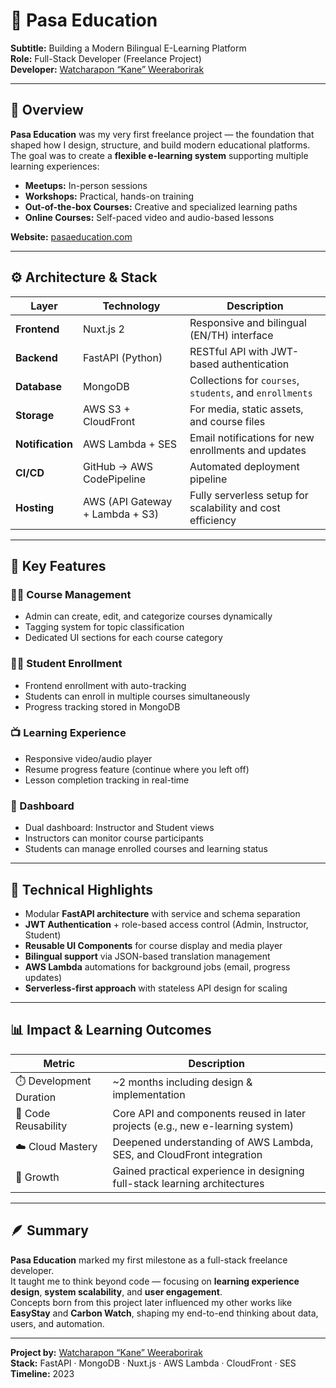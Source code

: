 # 🧠 Pasa Education

**Subtitle:** Building a Modern Bilingual E-Learning Platform  
**Role:** Full-Stack Developer (Freelance Project)  
**Developer:** [Watcharapon “Kane” Weeraborirak](https://watcharapon.dev)

---

## 🎯 Overview
**Pasa Education** was my very first freelance project — the foundation that shaped how I design, structure, and build modern educational platforms.  
The goal was to create a **flexible e-learning system** supporting multiple learning experiences:
- **Meetups:** In-person sessions  
- **Workshops:** Practical, hands-on training  
- **Out-of-the-box Courses:** Creative and specialized learning paths  
- **Online Courses:** Self-paced video and audio-based lessons  

**Website:** [pasaeducation.com](https://pasaeducation.com)

---

## ⚙️ Architecture & Stack

| Layer | Technology | Description |
|-------|-------------|-------------|
| **Frontend** | Nuxt.js 2 | Responsive and bilingual (EN/TH) interface |
| **Backend** | FastAPI (Python) | RESTful API with JWT-based authentication |
| **Database** | MongoDB | Collections for `courses`, `students`, and `enrollments` |
| **Storage** | AWS S3 + CloudFront | For media, static assets, and course files |
| **Notification** | AWS Lambda + SES | Email notifications for new enrollments and updates |
| **CI/CD** | GitHub → AWS CodePipeline | Automated deployment pipeline |
| **Hosting** | AWS (API Gateway + Lambda + S3) | Fully serverless setup for scalability and cost efficiency |

---

## 🧩 Key Features

### 👨‍🏫 Course Management
- Admin can create, edit, and categorize courses dynamically  
- Tagging system for topic classification  
- Dedicated UI sections for each course category  

### 👩‍🎓 Student Enrollment
- Frontend enrollment with auto-tracking  
- Students can enroll in multiple courses simultaneously  
- Progress tracking stored in MongoDB  

### 📺 Learning Experience
- Responsive video/audio player  
- Resume progress feature (continue where you left off)  
- Lesson completion tracking in real-time  

### 🧭 Dashboard
- Dual dashboard: Instructor and Student views  
- Instructors can monitor course participants  
- Students can manage enrolled courses and learning status  

---

## 🧠 Technical Highlights

- Modular **FastAPI architecture** with service and schema separation  
- **JWT Authentication** + role-based access control (Admin, Instructor, Student)  
- **Reusable UI Components** for course display and media player  
- **Bilingual support** via JSON-based translation management  
- **AWS Lambda** automations for background jobs (email, progress updates)  
- **Serverless-first approach** with stateless API design for scaling  

---

## 📊 Impact & Learning Outcomes

| Metric | Description |
|---------|--------------|
| ⏱️ Development Duration | ~2 months including design & implementation |
| 🧩 Code Reusability | Core API and components reused in later projects (e.g., new e-learning system) |
| ☁️ Cloud Mastery | Deepened understanding of AWS Lambda, SES, and CloudFront integration |
| 🧠 Growth | Gained practical experience in designing full-stack learning architectures |

---

## 🪶 Summary
**Pasa Education** marked my first milestone as a full-stack freelance developer.  
It taught me to think beyond code — focusing on **learning experience design**, **system scalability**, and **user engagement**.  
Concepts born from this project later influenced my other works like **EasyStay** and **Carbon Watch**, shaping my end-to-end thinking about data, users, and automation.

---

**Project by:** [Watcharapon “Kane” Weeraborirak](https://watcharapon.dev)  
**Stack:** FastAPI · MongoDB · Nuxt.js · AWS Lambda · CloudFront · SES  
**Timeline:** 2023  